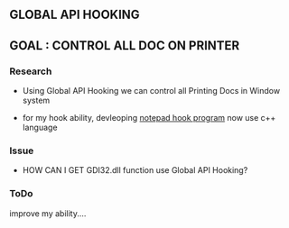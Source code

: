 ## GLOBAL API HOOKING

GOAL : CONTROL ALL DOC ON PRINTER
---

### Research

 - Using Global API Hooking we can control all Printing Docs in Window system
 
 - for my hook ability, devleoping [notepad hook program](https://github.com/22hours/HIS/tree/master/15JeongHwan/APIHookinig/NotepadHookV0) now use c++ language 

### Issue

- HOW CAN I GET GDI32.dll function use Global API Hooking?

### ToDo

improve my ability....
